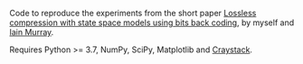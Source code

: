 Code to reproduce the experiments from the short paper [Lossless compression with state space models using bits back coding](https://arxiv.org/abs/2103.10150), by myself and [Iain Murray](https://homepages.inf.ed.ac.uk/imurray2/).

Requires Python >= 3.7, NumPy, SciPy, Matplotlib and [Craystack](https://github.com/j-towns/craystack).
